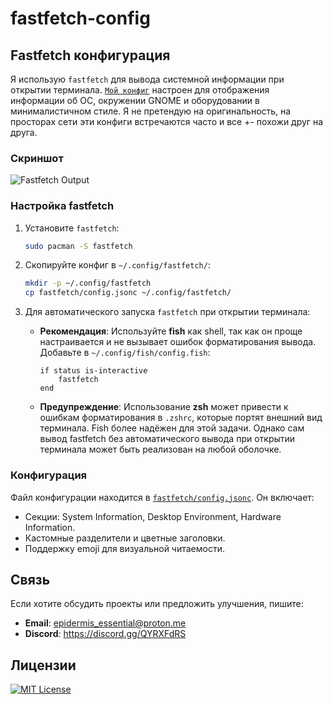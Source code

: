 # fastfetch-config

## Fastfetch конфигурация
Я использую `fastfetch` для вывода системной информации при открытии терминала. [`Мой конфиг`](https://github.com/kabanbtw/fastfetch-config/blob/main/config.json) настроен для отображения информации об ОС, окружении GNOME и оборудовании в минималистичном стиле. Я не претендую на оригинальность, на просторах сети эти конфиги встречаются часто и все +- похожи друг на друга.

### Скриншот
![Fastfetch Output](https://cdn.discordapp.com/attachments/1420790405242556522/1421010110301470760/Screenshot_From_2025-09-26_10-41-58_Edit.png?ex=68d77a4b&is=68d628cb&hm=acaa422800e14c2e579945befa37621404e6e0f6c2688977f60b35a7a476508d&)

### Настройка fastfetch
1. Установите `fastfetch`:
   ```bash
   sudo pacman -S fastfetch
   ```
2. Скопируйте конфиг в `~/.config/fastfetch/`:
   ```bash
   mkdir -p ~/.config/fastfetch
   cp fastfetch/config.jsonc ~/.config/fastfetch/
   ```
3. Для автоматического запуска `fastfetch` при открытии терминала:
   
   - **Рекомендация**: Используйте **fish** как shell, так как он проще настраивается и не вызывает ошибок форматирования вывода. Добавьте в `~/.config/fish/config.fish`:
     
     ```fish
     if status is-interactive
         fastfetch
     end
     ```
   - **Предупреждение**: Использование **zsh** может привести к ошибкам форматирования в `.zshrc`, которые портят внешний вид терминала. Fish более надёжен для этой задачи. Однако сам вывод fastfetch без автоматического вывода при открытии терминала может быть реализован на любой оболочке.

### Конфигурация
Файл конфигурации находится в [`fastfetch/config.jsonc`](https://github.com/kabanbtw/fastfetch-config/blob/main/config.json). Он включает:
- Секции: System Information, Desktop Environment, Hardware Information.
- Кастомные разделители и цветные заголовки.
- Поддержку emoji для визуальной читаемости.

## Связь
Если хотите обсудить проекты или предложить улучшения, пишите:
- **Email**: epidermis_essential@proton.me
- **Discord**: https://discord.gg/QYRXFdRS

## Лицензии



[![MIT License](https://img.shields.io/badge/License-MIT-green.svg)](https://choosealicense.com/licenses/mit/)
